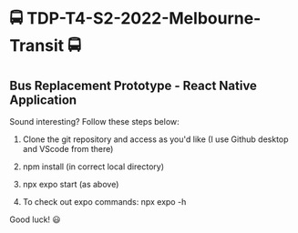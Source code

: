 # 🚍 TDP-T4-S2-2022-Melbourne-Transit 🚍
## Bus Replacement Prototype - React Native Application

Sound interesting? Follow these steps below:

1. Clone the git repository and access as you'd like (I use Github desktop and VScode from there)

2. npm install (in correct local directory)

3. npx expo start (as above)

4. To check out expo commands: npx expo -h

Good luck! 😃
